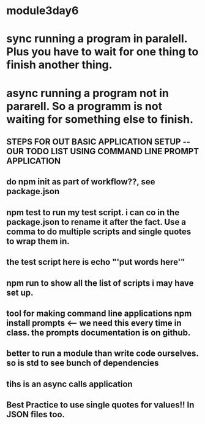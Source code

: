 # module3day6
# sync running a program in paralell. Plus you have to wait for one thing to finish another thing. 
# async running a program not in pararell. So a programm is not waiting for something else to finish. 

## STEPS FOR OUT BASIC APPLICATION SETUP -- OUR TODO LIST USING COMMAND LINE PROMPT APPLICATION
## do npm init as part of workflow??, see package.json

## npm test to run my test script. i can co in the package.json to rename it after the fact. Use a comma to do multiple scripts and single quotes to wrap them in. 
## the test script here is echo "'put words here'"

## npm run to show all the list of scripts i may have set up. 

## tool for making command line applications npm install prompts <-- we need this every time in class. the prompts documentation is on github.

## better to run a module than write code ourselves. so is std to see bunch of dependencies


## tihs is an async calls application
## Best Practice to use single quotes for values!! In JSON files too.